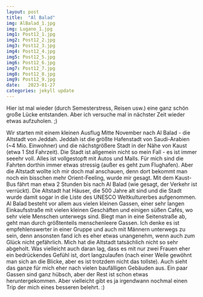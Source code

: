 ```yaml
---
layout: post
title:  "Al Balad"
img: AlBalad_1.jpg
img: Lugano_1.jpg
img1: Post12_1.jpg
img2: Post12_2.jpg
img3: Post12_3.jpg
img4: Post12_4.jpg
img5: Post12_5.jpg
img6: Post12_6.jpg
img7: Post12_7.jpg
img8: Post12_8.jpg
img9: Post12_9.jpg
date:   2023-01-27
categories: jekyll update
---
```


Hier ist mal wieder (durch Semesterstress, Reisen usw.) eine ganz schön große Lücke entstanden. Aber ich versuche mal in nächster Zeit wieder etwas aufzuholen. ;)

Wir starten mit einem kleinen Ausflug Mitte November nach Al Balad - die Altstadt von Jeddah. Jeddah ist die größte Hafenstadt von Saudi-Arabien (~4 Mio. Einwohner) und die nächstgrößere Stadt in der Nähe von Kaust (etwa 1 Std Fahrzeit). Die Stadt ist allgemein nicht so mein Fall - es ist immer seeehr voll. Alles ist vollgestopft mit Autos und Malls. Für mich sind die Fahrten dorthin immer etwas stressig (außer es geht zum Flughafen).
Aber die Altstadt wollte ich mir doch mal anschauen, denn dort bekommt man noch ein bisschen mehr Orient-Feeling, wurde mir gesagt. Mit dem Kaust-Bus fährt man etwa 2 Stunden bis nach Al Balad (wie gesagt, der Verkehr ist verrückt). Die Altstadt hat Häuser, die 500 Jahre alt sind und die Stadt wurde damit sogar in die Liste des UNESCO Weltkulturerbes aufgenommen.
Al Balad besteht vor allem aus vielen kleinen Gassen, einer sehr langen Einkaufsstraße mit vielen kleinen Geschäften und einigen süßen Cafés, wo sehr viele Menschen unterwegs sind. Biegt man in eine Seitenstraße ab, geht man durch größtenteils menschenleere Gassen. Ich denke es ist empfehlenswerter in einer Gruppe und auch mit Männern unterwegs zu sein, denn ansonsten fand ich es eher etwas unangenehm, wenn auch zum Glück nicht gefährlich.
Mich hat die Altstadt tatsächlich nicht so sehr abgeholt. Was vielleicht auch daran lag, dass es mit nur zwei Frauen eher ein bedrückendes Gefühl ist, dort langzulaufen (nach einer Weile gewöhnt man sich an die Blicke, aber es ist trotzdem nicht das tollste). Auch sieht das ganze für mich eher nach vielen baufälligen Gebäuden aus. Ein paar Gassen sind ganz hübsch, aber der Rest ist schon etwas heruntergekommen.
Aber vielleicht gibt es ja irgendwann nochmal einen Trip der mich eines besseren belehrt. :)
